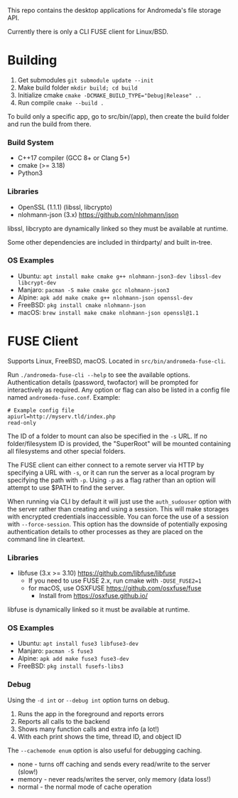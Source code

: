 
This repo contains the desktop applications for Andromeda's file storage API.

Currently there is only a CLI FUSE client for Linux/BSD.


# Building

1. Get submodules `git submodule update --init`
2. Make build folder `mkdir build; cd build`
3. Initialize cmake `cmake -DCMAKE_BUILD_TYPE="Debug|Release" ..`
4. Run compile `cmake --build .`

To build only a specific app, go to src/bin/(app), then create the build folder and run the build from there.

### Build System

- C++17 compiler (GCC 8+ or Clang 5+)
- cmake (>= 3.18)
- Python3

### Libraries

- OpenSSL (1.1.1) (libssl, libcrypto)
- nlohmann-json (3.x) https://github.com/nlohmann/json

libssl, libcrypto are dynamically linked so they must be available at runtime.

Some other dependencies are included in thirdparty/ and built in-tree.

### OS Examples

- Ubuntu: `apt install make cmake g++ nlohmann-json3-dev libssl-dev libcrypt-dev`
- Manjaro: `pacman -S make cmake gcc nlohmann-json3`
- Alpine: `apk add make cmake g++ nlohmann-json openssl-dev`
- FreeBSD: `pkg install cmake nlohmann-json`
- macOS: `brew install make cmake nlohmann-json openssl@1.1`


# FUSE Client

Supports Linux, FreeBSD, macOS.  Located in `src/bin/andromeda-fuse-cli`.

Run `./andromeda-fuse-cli --help` to see the available options.
Authentication details (password, twofactor) will be prompted for interactively as required.
Any option or flag can also be listed in a config file named `andromeda-fuse.conf`. 
Example:
```
# Example config file
apiurl=http://myserv.tld/index.php
read-only
```

The ID of a folder to mount can also be specified in the `-s` URL.
If no folder/filesystem ID is provided, the "SuperRoot" will be mounted
containing all filesystems and other special folders.

The FUSE client can either connect to a remote server via HTTP by specifying a URL with `-s`,
or it can run the server as a local program by specifying the path with `-p`.  Using `-p` as a 
flag rather than an option will attempt to use $PATH to find the server.

When running via CLI by default it will just use the `auth_sudouser` option with the server
rather than creating and using a session.  This will make storages with encrypted credentials
inaccessible.  You can force the use of a session with `--force-session`.  This option has the
downside of potentially exposing authentication details to other processes as they are placed
on the command line in cleartext.

### Libraries

- libfuse (3.x >= 3.10) https://github.com/libfuse/libfuse
    - If you need to use FUSE 2.x, run cmake with `-DUSE_FUSE2=1`
    - for macOS, use OSXFUSE https://github.com/osxfuse/fuse
        - Install from https://osxfuse.github.io/

libfuse is dynamically linked so it must be available at runtime.

### OS Examples

- Ubuntu: `apt install fuse3 libfuse3-dev`
- Manjaro: `pacman -S fuse3`
- Alpine: `apk add make fuse3 fuse3-dev`
- FreeBSD: `pkg install fusefs-libs3`

### Debug

Using the `-d int` or `--debug int` option turns on debug.

1. Runs the app in the foreground and reports errors
2. Reports all calls to the backend
3. Shows many function calls and extra info (a lot!)
4. With each print shows the time, thread ID, and object ID

The `--cachemode enum` option is also useful for debugging caching.

- none - turns off caching and sends every read/write to the server (slow!)
- memory - never reads/writes the server, only memory (data loss!)
- normal - the normal mode of cache operation
